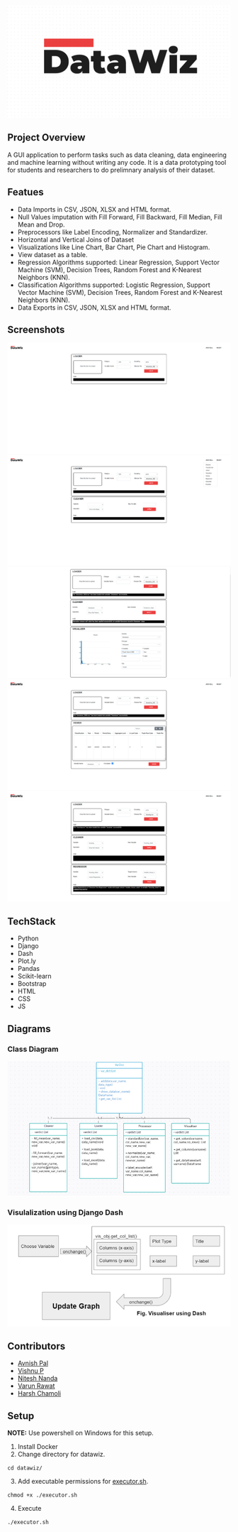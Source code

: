   
<img src='images/banner.png'>

## Project Overview
A GUI application to perform tasks such as data cleaning, data engineering and machine learning without writing any code.
It is a data prototyping tool for students and researchers to do prelimnary analysis of their dataset.

## Featues
* Data Imports in CSV, JSON, XLSX and HTML format.
* Null Values imputation with Fill Forward, Fill Backward, Fill Median, Fill Mean and Drop.
* Preprocessors like Label Encoding, Normalizer and Standardizer.
* Horizontal and Vertical Joins of Dataset
* Visualizations like Line Chart, Bar Chart, Pie Chart and Histogram.
* View dataset as a table.
* Regression Algorithms supported: Linear Regression, Support Vector Machine (SVM), Decision Trees, Random Forest and K-Nearest Neighbors (KNN).
* Classification Algorithms supported: Logistic Regression, Support Vector Machine (SVM), Decision Trees, Random Forest and K-Nearest Neighbors (KNN).
* Data Exports in CSV, JSON, XLSX and HTML format.

## Screenshots
<img src='images/sc1.png'>
<img src='images/sc2.png'>
<img src='images/sc3.png'>
<img src='images/sc4.png'>
<img src='images/sc5.png'>

## TechStack
* Python
* Django
* Dash
* Plot.ly
* Pandas
* Scikit-learn
* Bootstrap
* HTML
* CSS
* JS

## Diagrams
### Class Diagram
<img src='images/cd.png'>

### Visulalization using Django Dash
<img src='images/ddvz.png'>

## Contributors
* [Avnish Pal](www.github.com/bovem)
* [Vishnu P](https://github.com/vishnu0179)
* [Nitesh Nanda](https://github.com/niteshnanda02)
* [Varun Rawat]()
* [Harsh Chamoli]()

## Setup
**NOTE:** Use powershell on Windows for this setup.

1. Install Docker
2. Change directory for datawiz.
```
cd datawiz/
```
3. Add executable permissions for [executor.sh](./datawiz/executor.sh).  
```
chmod +x ./executor.sh
```
4. Execute
```
./executor.sh
```